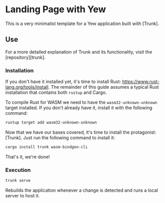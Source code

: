# Landing Page with Yew

This is a very minimalist template for a Yew application built with [Trunk].

## Use

For a more detailed explanation of Trunk and its functionality, visit the [repository][trunk].

### Installation

If you don't have it installed yet, it's time to install Rust: <https://www.rust-lang.org/tools/install>. The remainder of this guide assumes a typical Rust installation that contains both `rustup` and Cargo.

To compile Rust for WASM we need to have the `wasm32-unknown-unknown` target installed. If you don't already have it, install it with the following command:

```bash
rustup target add wasm32-unknown-unknown
```

Now that we have our bases covered, it's time to install the protagonist: [Trunk]. Just run the following command to install it:

```bash
cargo install trunk wasm-bindgen-cli
```

That's it, we're done!

### Execution

```bash
trunk serve
```

Rebuilds the application whenever a change is detected and runs a local server to host it.
